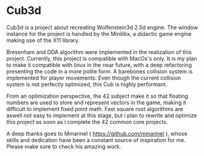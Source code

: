 # Cub3d

Cub3d is a project about recreating Wolfenstein3d 2.5d engine. The window instance
for the project is handled by the Minilibx, a didactic game engine making use
of the X11 library.

Bresenham and DDA algorithm were implemented in the realization of this project.
Currently, this project is compatible with MacOs's only. It is my plan
to make it compatible with linux in the near future, with a deep refactoring
presenting the code in a more polite form. A barebones collision system is implemented
for player movements: Even though the current collision system is not perfectly optimized,
this Cub is highly performant.

From an optimization perspective, the 42 subject make it so that floating numbers
are used to store and represent vectors in the game, making it difficult to implement
fixed point math. Fast square root algorithms are aswell not easy to implement at this
stage, but i plan to rewrite and optimize this project as soon as i complete the
42 common core projects.

A deep thanks goes to Mmarinel ( https://github.com/mmarinel ), whose skills and
dedication have been a constant source of inspiration for me. Please make sure
to check his amazing work.
